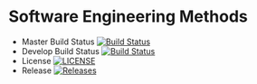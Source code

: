 # Software Engineering Methods

- Master Build Status [![Build Status](https://travis-ci.org/kevin-chalmers/sem.svg?branch=master)](https://travis-ci.org/40418893/sem)
- Develop Build Status [![Build Status](https://travis-ci.org/kevin-chalmers/sem.svg?branch=develop)](https://travis-ci.org/40418893/sem)
- License [![LICENSE](https://img.shields.io/github/license/40418893/sem.svg?style=flat-square)](https://github.com/40418893/sem/blob/master/LICENSE)
- Release [![Releases](https://img.shields.io/github/release/kevin-chalmers/sem/all.svg?style=flat-square)](https://github.com/kevin-chalmers/sem/releases)